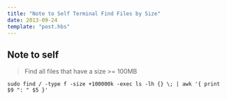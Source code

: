 ```yaml
---
title: "Note to Self Terminal Find Files by Size"
date: 2013-09-24
template: "post.hbs"
---
```


## Note to self

> Find all files that have a size >= 100MB

```terminal
sudo find / -type f -size +100000k -exec ls -lh {} \; | awk '{ print $9 ": " $5 }'
```